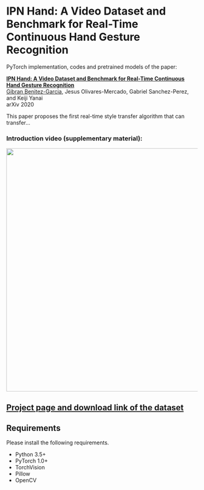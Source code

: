 # IPN Hand: A Video Dataset and Benchmark for Real-Time Continuous Hand Gesture Recognition

PyTorch implementation, codes and pretrained models of the paper: 

[__IPN Hand: A Video Dataset and Benchmark for Real-Time Continuous Hand Gesture Recognition__](https://arxiv.org/abs/2005.02134)
<br>
[Gibran Benitez-Garcia](gibranbenitez.github.io), Jesus Olivares-Mercado, Gabriel Sanchez-Perez, and Keiji Yanai
<br>
arXiv 2020

This paper proposes the first real-time style transfer algorithm that can transfer...

### Introduction video (supplementary material):

<div align="center" style="width:image width px;">
  <img src="https://img.youtube.com/vi/OH3n5rf2wV8/maxresdefault.jpg" href="https://youtu.be/OH3n5rf2wV8" width="640">
</div>

## [Project page and download link of the dataset](https://gibranbenitez.github.io/IPN_Hand/)

## Requirements
Please install the following requirements.

- Python 3.5+
- PyTorch 1.0+
- TorchVision
- Pillow
- OpenCV
